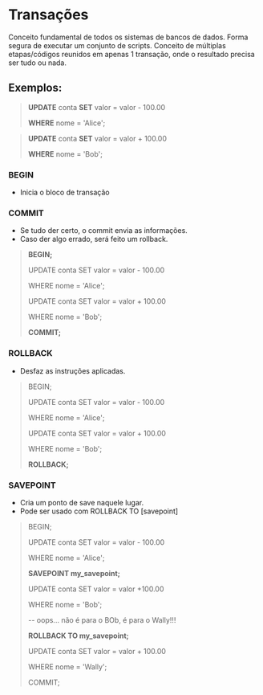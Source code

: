 # Transações

Conceito fundamental de todos os sistemas de bancos de dados.
Forma segura de executar um conjunto de scripts.
Conceito de múltiplas etapas/códigos reunidos em apenas 1 transação, onde o resultado precisa ser tudo ou nada.

## Exemplos:

>**UPDATE** conta **SET** valor = valor - 100.00
>
>  **WHERE** nome = 'Alice';

>**UPDATE** conta **SET** valor = valor + 100.00
>
> **WHERE** nome = 'Bob';

### BEGIN
- Inicia o bloco de transação
### COMMIT
- Se tudo der certo, o commit envia as informações.
- Caso der algo errado, será feito um rollback.

> **BEGIN;**
> 
>UPDATE conta SET valor = valor - 100.00
>
>  WHERE nome = 'Alice';
> 
>UPDATE conta SET valor = valor + 100.00
>
> WHERE nome = 'Bob';
>
> **COMMIT;**

### ROLLBACK
- Desfaz as instruções aplicadas.

> BEGIN;
> 
>UPDATE conta SET valor = valor - 100.00
>
>  WHERE nome = 'Alice';
> 
>UPDATE conta SET valor = valor + 100.00
>
> WHERE nome = 'Bob';
>
> **ROLLBACK;**

### SAVEPOINT
- Cria um ponto de save naquele lugar.
- Pode ser usado com ROLLBACK TO [savepoint]

> BEGIN;
> 
>UPDATE conta SET valor = valor - 100.00
>
>  WHERE nome = 'Alice';
>
> **SAVEPOINT my_savepoint;**
>
> UPDATE conta SET valor = valor +100.00
> 
> WHERE nome = 'Bob';
> 
> -- oops... não é para o BOb, é para o Wally!!!
> 
> **ROLLBACK TO my_savepoint;**
> 
>UPDATE conta SET valor = valor + 100.00
>
> WHERE nome = 'Wally';
>
> COMMIT;